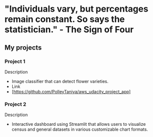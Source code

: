 # "Individuals vary, but percentages remain constant. So says the statistician." - The Sign of Four
## My projects
### Project 1 
Description  
- Image classifier that can detect flower varieties.
- Link 
- [https://github.com/PolleyTaniya/aws_udacity_project_app]
### Project 2
Description
- Interactive dashboard using Streamlit that allows users to visualize census and general datasets in various customizable chart formats.

